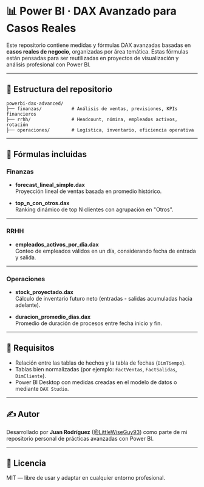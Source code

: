 # 📊 Power BI · DAX Avanzado para Casos Reales

Este repositorio contiene medidas y fórmulas DAX avanzadas basadas en **casos reales de negocio**, organizadas por área temática. Estas fórmulas están pensadas para ser reutilizadas en proyectos de visualización y análisis profesional con Power BI.

---

## 🧱 Estructura del repositorio

```
powerbi-dax-advanced/
├── finanzas/           # Análisis de ventas, previsiones, KPIs financieros
├── rrhh/               # Headcount, nómina, empleados activos, rotación
├── operaciones/        # Logística, inventario, eficiencia operativa
```

---

## 🧠 Fórmulas incluidas

### Finanzas

- **forecast_lineal_simple.dax**  
  Proyección lineal de ventas basada en promedio histórico.

- **top_n_con_otros.dax**  
  Ranking dinámico de top N clientes con agrupación en "Otros".

---

### RRHH

- **empleados_activos_por_dia.dax**  
  Conteo de empleados válidos en un día, considerando fecha de entrada y salida.

---

### Operaciones

- **stock_proyectado.dax**  
  Cálculo de inventario futuro neto (entradas - salidas acumuladas hacia adelante).

- **duracion_promedio_dias.dax**  
  Promedio de duración de procesos entre fecha inicio y fin.

---

## 🧩 Requisitos

- Relación entre las tablas de hechos y la tabla de fechas (`DimTiempo`).
- Tablas bien normalizadas (por ejemplo: `FactVentas`, `FactSalidas`, `DimCliente`).
- Power BI Desktop con medidas creadas en el modelo de datos o mediante `DAX Studio`.

---

## ✍️ Autor

Desarrollado por **Juan Rodríguez** ([@LittleWiseGuy93](https://github.com/LittleWiseGuy93)) como parte de mi repositorio personal de prácticas avanzadas con Power BI.

---

## 📄 Licencia

MIT — libre de usar y adaptar en cualquier entorno profesional.
